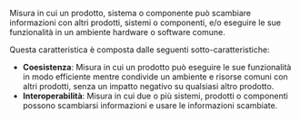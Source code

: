 Misura in cui un prodotto, sistema o componente può scambiare informazioni con altri prodotti, sistemi o componenti, e/o eseguire le sue funzionalità in un ambiente hardware o software comune.

Questa caratteristica è composta dalle seguenti sotto-caratteristiche:
- **Coesistenza**: Misura in cui un prodotto può eseguire le sue funzionalità in modo efficiente mentre condivide un ambiente e risorse comuni con altri prodotti, senza un impatto negativo su qualsiasi altro prodotto.
- **Interoperabilità**: Misura in cui due o più sistemi, prodotti o componenti possono scambiarsi informazioni e usare le informazioni scambiate.
